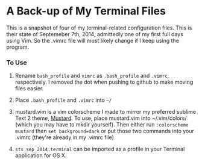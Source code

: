 # A Back-up of My Terminal Files

This is a snapshot of four of my terminal-related configuration files. This is their state of Septemeber 7th, 2014, admittedly one of my first full days using Vim. So the .vimrc file will most likely change if I keep using the program.  

### To Use

1. Rename `bash_profile` and `vimrc` as `.bash_profile` and `.vimrc`, respectively. I removed the dot when pushing to github to make moving files easier. 
2. Place `.bash_profile` and `.vimrc` into `~/`

3. mustard.vim is a vim colorscheme I made to mirror my preferred sublime Text 2 theme, [Mustard](http://devthemez.com/themes/mustard). To use, place mustard.vim into ~/.vim/colors/ (which you may have to mkdir yourself). Then either run `:colorscheme mustard` then `set background=dark` or put those two commands into your .vimrc (they're already in my .vimrc file)

4. `sts_sep_2014.terminal` can be imported as a profile in your Terminal application for OS X.
